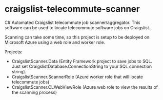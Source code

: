 craigslist-telecommute-scanner
==============================

C# Automated Craigslist telecommute job scanner/aggregator.  This software can be used to locate telecommute software jobs on Craigslist.

Scanning can take some time, so this project is setup to be deployed on Microsoft Azure using a web role and worker role.

Projects:

 - CraigslistScanner.Data (Entity Framework project to save jobs to SQL.  Just set CraigslistDatabase.ConnectionString to your SQL connection string).
 - CraigslistScanner.ScannerRole (Azure worker role that will locate telecommute jobs)
 - CraigslistScanner.CLWebViewRole (Azure web role to view the results of the scanning process)